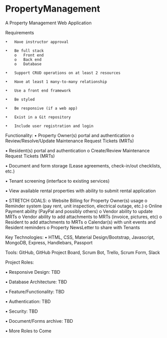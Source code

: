 # PropertyManagement
A Property Management Web Application

Requirements

    •	Have instructor approval
    
    •	Be full stack
        o	Front end
        o	Back end
        o	Database
        
    •	Support CRUD operations on at least 2 resources
    
    •	Have at least 1 many-to-many relationship
    
    •	Use a front end framework
    
    •	Be styled
    
    •	Be responsive (if a web app)
    
    •	Exist in a Git repository
    
    •	Include user registration and login

Functionality:
  •	Property Owner(s) portal and authentication
    o	Review/Resolve/Update Maintenance Request Tickets (MRTs)
    
  •	Resident(s) portal and authentication
    o	Create/Review Maintenance Request Tickets (MRTs)
    
  •	Document and form storage (Lease agreements, check-in/out checklists, etc.)
  
  •	Tenant screening (interface to existing services)
  
  •	View available rental properties with ability to submit rental application
  
  •	STRETCH GOALS:
    o	Website Billing for Property Owner(s) usage
    o	Reminder system (pay rent, unit inspection, electrical outage, etc.)
    o	Online Payment ability (PayPal and possibly others)
    o	Vendor ability to update MRTs
    o	Vendor ability to add attachments to MRTs (invoice, pictures, etc)
    o	Resident to add attachments to MRTs
    o	Calendar(s) with unit events and Resident reminders
    o	Property NewsLetter to share with Tenants

Key Technologies:
  •	HTML, CSS, Material Design/Bootstrap, Javascript, MongoDB,
  Express, Handlebars, Passport
  
  Tools:
  GitHub, GitHub Project Board, Scrum Bot, Trello, Scrum Form, Slack
  
  Project Roles:
  
  •	Responsive Design: TBD
  
  •	Database Architecture: TBD
  
  •	Feature/Functionality: TBD
  
  •	Authentication: TBD
  
  •	Security: TBD
  
  •	Document/Forms archive: TBD
  
  •	More Roles to Come
